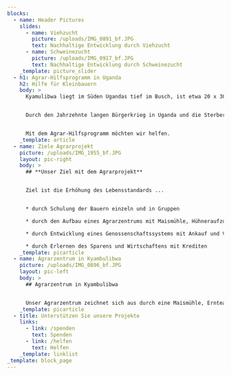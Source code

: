 ```yaml
---
blocks:
  - name: Header Pictures
    slides:
      - name: Viehzucht
        picture: /uploads/IMG_0891_bf.JPG
        text: Nachhaltige Entwicklung durch Viehzucht
      - name: Schweinezucht
        picture: /uploads/IMG_0917_bf.JPG
        text: Nachhaltige Entwicklung durch Schweinezucht
    _template: picture_slider
  - h1: Agrar-Hilfsprogramm in Uganda
    h2: Hilfe für Kleinbauern
    body: >
      Kyamulibwa liegt im Süden Ugandas tief im Busch, ist etwa 20 x 30 km groß und hat viele kleine Dörfer mit etwa 60000 Menschen. Es gibt nur unbefestigte Wege und Trampelpfade und Strom liegt nur im Mittelpunkt, wo es ein kleines Ladenzentrum gibt.


      Durch den Jahrzehnte langen Bürgerkrieg in Uganda und die Sterberaten durch Aids ging Wissen - auch in Bezug auf Landwirtschaft - verloren, sodass sich die Familien auf ihren kleinen Stückchen Land nur mangelhaft ernähren können.


      Mit dem Agrar-Hilfsprogramm möchten wir helfen.
    _template: article
  - name: Ziele Agrarprojekt
    picture: /uploads/IMG_1955_bf.JPG
    layout: pic-right
    body: >
      ## **Unser Ziel mit dem Agrarprojekt**


      Ziel ist die Erhöhung des Lebensstandards ...


      * durch Schulung der Bauern einzeln und in Gruppen

      * durch den Aufbau eines Agrarzentrums mit Maismühle, Hühneraufzucht und Tierfutterherstellung

      * durch Entwicklung eines Genossenschaftssystems mit Ankauf und Vermarktung der Ernte

      * durch Erlernen des Sparens und Wirtschaftens mit Krediten
    _template: picarticle
  - name: Agrarzentrum in Kyambulibwa
    picture: /uploads/IMG_0896_bf.JPG
    layout: pic-left
    body: >
      ## Agrarzentrum in Kyambulibwa


      Unser Agrarzentrum zeichnet sich aus durch eine Maismühle, Ernteaufnahme und Vermarktung, Eierbrutstation, Hühneraufzucht, Tierfutterherstellung und Schulungsraum für Bauern. Die Bauern bekommen hier auch Saatgut, Dünger, Tiermedizin, Tierfutter und alles preiswert in guter Qualität. Durch die gemeinsame Vermarktung bekommen sie gute Preise und können nicht mehr von Händlern übers Ohr gehauen werden.
    _template: picarticle
  - title: Unterstützen Sie unsere Projekte
    links:
      - link: /spenden
        text: Spenden
      - link: /helfen
        text: Helfen
    _template: linklist
_template: block_page
---
```


